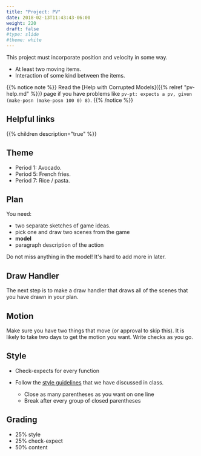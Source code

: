 ```yaml
---
title: "Project: PV"
date: 2018-02-13T11:43:43-06:00
weight: 220
draft: false
#type: slide
#theme: white
---
```


This project must incorporate position and velocity in some way. 

* At least two moving items. 
* Interaction of some kind between the items.

{{% notice note %}}
Read the [Help with Corrupted Models]({{% relref "pv-help.md" %}}) page if you have problems like ```pv-pt: expects a pv, given (make-posn (make-posn 100 0) 8)```.
{{% /notice %}}

## Helpful links

{{% children description="true" %}}

## Theme

* Period 1: Avocado.
* Period 5: French fries.
* Period 7: Rice / pasta.

## Plan

You need:

* two separate sketches of game ideas.
* pick one and draw two scenes from the game
* **model**
* paragraph description of the action

Do not miss anything in the model! It's hard to add more in later.

## Draw Handler

The next step is to make a draw handler that draws all of the scenes
that you have drawn in your plan.

## Motion

Make sure you have two things that move (or approval to skip this). It is likely to take two days to get the motion you want. Write checks as you go.

## Style 

* Check-expects for every function
* Follow the [style guidelines](http://community.schemewiki.org/?scheme-style) that we have discussed in class.

     + Close as many parentheses as you want on one line
     + Break after every group of closed parentheses
     
## Grading

* 25% style 
* 25% check-expect
* 50% content
